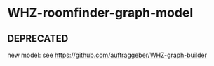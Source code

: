 # WHZ-roomfinder-graph-model
## DEPRECATED

new model: see https://github.com/auftraggeber/WHZ-graph-builder
